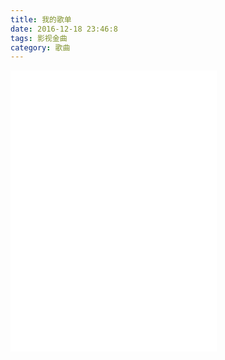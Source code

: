 ```yaml
---
title: 我的歌单
date: 2016-12-18 23:46:8
tags: 影视金曲
category: 歌曲
---
```

<iframe frameborder="no" border="0" marginwidth="0" marginheight="0" width=330 height=450 src="//music.163.com/outchain/player?type=0&id=54830835&auto=0&height=430"></iframe>

